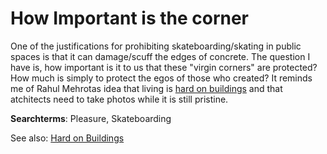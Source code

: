 # How Important is the corner

One of the justifications for prohibiting skateboarding/skating in public spaces is that it can damage/scuff the edges of concrete. The question I have is, how important is it to us that these "virgin corners" are protected? How much is simply to protect the egos of those who created? It reminds me of Rahul Mehrotas idea that living is [hard on buildings](LivingHardOnHousing.md) and that atchitects need to take photos while it is still pristine. 

**Searchterms**: Pleasure, Skateboarding

See also: [Hard on Buildings](LivingHardOnHousing.md)
